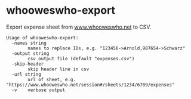 # whooweswho-export

Export expense sheet from www.whooweswho.net to CSV.

```
Usage of whooweswho-export:
  -names string
        names to replace IDs, e.g. "123456->Arnold,987654->Schwarz"
  -output string
        csv output file (default "expenses.csv")
  -skip-header
        skip header line in csv
  -url string
        url of sheet, e.g. "https://www.whooweswho.net/session#/sheets/1234/6789/expenses"
  -v    verbose output
  ```
